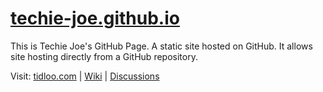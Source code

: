 # [techie-joe.github.io](/techie-joe.github.io)
This is Techie Joe's GitHub Page. A static site hosted on GitHub. It allows site hosting directly from a GitHub repository.

Visit: [tidloo.com](/tidloo.com) | [Wiki](https://github.com/techie-joe/techie-joe/wiki) | [Discussions](https://github.com/techie-joe/techie-joe/discussions)
